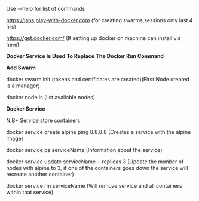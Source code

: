 
Use --help for list of commands

https://labs.play-with-docker.com (for creating swarms,sessions only last 4 hrs)

https://get.docker.com/ (If setting up docker on machine can install via here)

**Docker Service Is Used To Replace The Docker Run Command**


**Add Swarm**

docker swarm init (tokens and certificates are created)(First Node created is a manager)

docker node ls (list available nodes)

**Docker Service**

N.B* Service store containers

docker service create alpine ping 8.8.8.8 (Creates a service with the alpine image)

docker service ps serviceName (Information about the service)

docker service update serviceName --replicas 3  (Update the number of nodes with alpine to 3, if one of the containers goes down the service will recreate another container)

docker service rm serviceName (Will remove service and all containers within that service)



